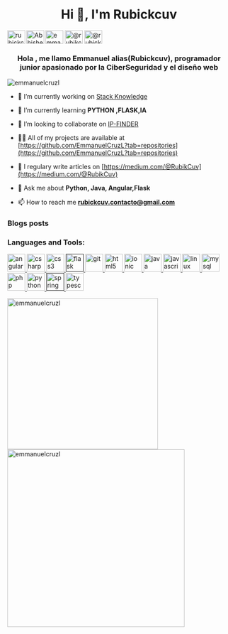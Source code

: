<h1 align="center">Hi 👋, I'm Rubickcuv</h1>
<p align="left">
 <a href="https://t.me/rubickcuv"><img align="left" alt="rubickcuv Telegram" height="30" width="40" src="https://cdn.jsdelivr.net/npm/simple-icons@v3/icons/telegram.svg" /></a>
<a href="https://www.reddit.com/user/yourPowned/">  <img align="left" alt="Abhishek's Reddit" height="30" width="40" src="https://cdn.jsdelivr.net/npm/simple-icons@v3/icons/reddit.svg" /></a>  
<a href="https://linkedin.com/in/emmanuel-cruz-lópez-9bb0961a2" target="blank"><img align="center" src="https://cdn.jsdelivr.net/npm/simple-icons@3.0.1/icons/linkedin.svg" alt="emmanuel-cruz-lópez-9bb0961a2" height="30" width="40" /></a>
<a href="https://medium.com/@rubikcuv" target="blank"><img align="center" src="https://cdn.jsdelivr.net/npm/simple-icons@3.0.1/icons/medium.svg" alt="@rubikcuv" height="30" width="40" /></a>
<a href="https://www.hackerearth.com/@rubickcuv" target="blank"><img align="center" src="https://cdn.jsdelivr.net/npm/simple-icons@3.0.1/icons/hackerearth.svg" alt="@rubickcuv" height="30" width="40" /></a>

</p>
<h3 align="center">Hola , me llamo Emmanuel alias(Rubickcuv), programador junior apasionado por la CiberSeguridad y el diseño web</h3>

<p align="left"> <img src="https://komarev.com/ghpvc/?username=emmanuelcruzl" alt="emmanuelcruzl" /> </p>

- 🔭 I’m currently working on [Stack Knowledge](https://stack-Knowledge.com)

- 🌱 I’m currently learning **PYTHON ,FLASK,IA**

- 👯 I’m looking to collaborate on [IP-FINDER](https://ip-finder.io)

- 👨‍💻 All of my projects are available at [https://github.com/EmmanuelCruzL?tab=repositories](https://github.com/EmmanuelCruzL?tab=repositories)

- 📝 I regulary write articles on [https://medium.com/@RubikCuv](https://medium.com/@RubikCuv)

- 💬 Ask me about **Python, Java, Angular,Flask**

- 📫 How to reach me **rubickcuv.contacto@gmail.com**

### Blogs posts
<!-- BLOG-POST-LIST:START -->
<!-- BLOG-POST-LIST:END -->



<h3 align="left">Languages and Tools:</h3>
<p align="left"> <a href="https://angular.io" target="_blank"> <img src="https://devicons.github.io/devicon/devicon.git/icons/angularjs/angularjs-original.svg" alt="angularjs" width="40" height="40"/> </a> <a href="https://www.w3schools.com/cs/" target="_blank"> <img src="https://devicons.github.io/devicon/devicon.git/icons/csharp/csharp-original.svg" alt="csharp" width="40" height="40"/> </a> <a href="https://www.w3schools.com/css/" target="_blank"> <img src="https://devicons.github.io/devicon/devicon.git/icons/css3/css3-original-wordmark.svg" alt="css3" width="40" height="40"/> </a> <a href="" target="_blank"> <img src="https://www.vectorlogo.zone/logos/pocoo_flask/pocoo_flask-icon.svg" alt="flask" width="40" height="40"/> </a> <a href="https://git-scm.com/" target="_blank"> <img src="https://www.vectorlogo.zone/logos/git-scm/git-scm-icon.svg" alt="git" width="40" height="40"/> </a> <a href="https://www.w3.org/html/" target="_blank"> <img src="https://devicons.github.io/devicon/devicon.git/icons/html5/html5-original-wordmark.svg" alt="html5" width="40" height="40"/> </a> <a href="https://ionicframework.com" target="_blank"> <img src="https://upload.wikimedia.org/wikipedia/commons/d/d1/Ionic_Logo.svg" alt="ionic" width="40" height="40"/> </a> <a href="https://www.java.com" target="_blank"> <img src="https://devicons.github.io/devicon/devicon.git/icons/java/java-original-wordmark.svg" alt="java" width="40" height="40"/> </a> <a href="https://developer.mozilla.org/en-US/docs/Web/JavaScript" target="_blank"> <img src="https://devicons.github.io/devicon/devicon.git/icons/javascript/javascript-original.svg" alt="javascript" width="40" height="40"/> </a> <a href="https://www.linux.org/" target="_blank"> <img src="https://devicons.github.io/devicon/devicon.git/icons/linux/linux-original.svg" alt="linux" width="40" height="40"/> </a> <a href="https://www.mysql.com/" target="_blank"> <img src="https://devicons.github.io/devicon/devicon.git/icons/mysql/mysql-original-wordmark.svg" alt="mysql" width="40" height="40"/> </a> <a href="https://www.php.net" target="_blank"> <img src="https://devicons.github.io/devicon/devicon.git/icons/php/php-original.svg" alt="php" width="40" height="40"/> </a> <a href="https://www.python.org" target="_blank"> <img src="https://devicons.github.io/devicon/devicon.git/icons/python/python-original.svg" alt="python" width="40" height="40"/> </a> <a href="" target="_blank"> <img src="https://www.vectorlogo.zone/logos/springio/springio-icon.svg" alt="spring" width="40" height="40"/> </a> <a href="https://www.typescriptlang.org/" target="_blank"> <img src="https://devicons.github.io/devicon/devicon.git/icons/typescript/typescript-original.svg" alt="typescript" width="40" height="40"/> </a> </p>

<p><img align="left" width="340px" heigth="300" src="https://github-readme-stats.vercel.app/api/top-langs/?username=emmanuelcruzl&layout=compact" alt="emmanuelcruzl" /></p>

<p>&nbsp;<img align="rigth" width="400px" heigth="400" src="https://github-readme-stats.vercel.app/api?username=emmanuelcruzl&show_icons=true" alt="emmanuelcruzl" /></p>
